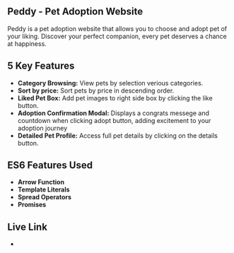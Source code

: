 ## **Peddy - Pet Adoption Website**

Peddy is a pet adoption website that allows you to choose and adopt pet of your liking. Discover your perfect companion, every pet deserves a chance at happiness.


## **5 Key Features**

- **Category Browsing:**
    View pets by selection verious categories.
- **Sort by price:**
    Sort pets by price in descending order.
- **Liked Pet Box:**
    Add pet images to right side box by clicking the like button.
- **Adoption Confirmation Modal:**
    Displays a congrats messege and countdown when clicking adopt button, adding excitement to your   adoption journey
- **Detailed Pet Profile:**
    Access full pet details by clicking on the details button.

## **ES6 Features Used**

- **Arrow Function**
- **Template Literals**
- **Spread Operators**
- **Promises**

## Live Link
- 